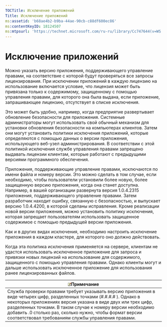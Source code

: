 ```yaml
---
TOCTitle: Исключение приложений
Title: Исключение приложений
ms:assetid: 'b68ae4b2-b9ba-44ae-90cb-c88df600ec86'
ms:contentKeyID: 18124507
ms:mtpsurl: 'https://technet.microsoft.com/ru-ru/library/Cc747644(v=WS.10)'
---
```


Исключение приложений
=====================

Можно указать версию приложения, поддерживающего управление правами, на соответствие с которой будут проверяться все запросы лицензирования. При исключении приложений в каждую лицензию на использование включается условие, что лицензия может быть привязана только к содержимому, защищенному с помощью управления правами, для которого она была выдана, если приложение, запрашивающее лицензию, отсутствует в списке исключения.

Это может быть удобно, например, когда предприятие развертывает обновление безопасности для приложения. Системные администраторы могут использовать свой обычный механизм для установки обновления безопасности на компьютерах клиентов. Затем они могут установить политики исключения приложений, которые определяются с помощью данных о версии приложения, использующего веб-узел администрирования. В соответствии с этой политикой исключения службе управления правами запрещено выдавать лицензии клиентам, которые работают с предыдущими версиями программного обеспечения.

Приложения, поддерживающие управление правами, исключаются по имени файла и номеру версии. Это можно сделать в том случае, если необходимо, чтобы пользователи установили более новую, более защищенную версию приложения, когда она станет доступна. Например, в вашей организации развернута версия 1.0.4.2315 приложения, поддерживающего управление правами. Затем разработчик находит ошибку, связанную с безопасностью, и выпускает версию 1.0.4.4200, в которой сделаны исправления. Кроме реализации новой версии приложения, можно установить политику исключения, которая запрещает пользователям использовать защищенное содержимое с помощью предыдущей версии приложения.

Как и в других видах исключения, необходимо настроить исключение приложения в каждом кластере, для которого оно должно действовать.

Когда эта политика исключения применяется на сервере, клиентам не удастся использовать исключенное приложение для запроса и привязки новых лицензий на использование для содержимого, защищенного с помощью управления правами. Однако клиенты могут и дальше использовать исключенное приложение для использования ранее лицензированных файлов.

| ![](images/Cc747644.note(WS.10).gif)Примечание                                                                                                                                                                                                                                                                                                    |
|--------------------------------------------------------------------------------------------------------------------------------------------------------------------------------------------------------------------------------------------------------------------------------------------------------------------------------------------------------------------------------|
| Служба проверки правами требует указывать версию приложения в виде четырех цифр, разделенных точками (\#.\#.\#.\# ). Однако в некоторых приложениях версия указана в виде двух или трех цифр, разделенных точками. В таком случае к номеру версии необходимо добавить .0 столько раз, сколько нужно, чтобы формат версии соответствовал требованиям службы управления правами. |
